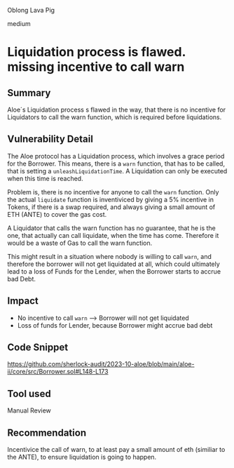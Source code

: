 Oblong Lava Pig

medium

# Liquidation process is flawed. missing incentive to call warn
## Summary

Aloe´s Liquidation process s flawed in the way, that there is no incentive for Liquidators to call the warn function, which is required before liquidations. 

## Vulnerability Detail

The Aloe protocol has a Liquidation process, which involves a grace period for the Borrower.
This means, there is a `warn` function, that has to be called, that is setting a `unleashLiquidationTime`. A Liquidation can only be executed when this time is reached.

Problem is, there is no incentive for anyone to call the `warn` function. Only the actual `liquidate` function is inventiviced by giving a 5% incentive in Tokens, if there is a swap required, and always giving a small amount of ETH (ANTE) to cover the gas cost.

A Liquidator that calls the warn function has no guarantee, that he is the one, that actually can call liquidate, when the time has come. Therefore it would be a waste of Gas to call the warn function.

This might result in a situation where nobody is willing to call `warn`, and therefore the borrower will not get liquidated at all, which could ultimately lead to a loss of Funds for the Lender, when the Borrower starts to accrue bad Debt. 

## Impact

- No incentive to call `warn` --> Borrower will not get liquidated
- Loss of funds for Lender, because Borrower might accrue bad debt


## Code Snippet

https://github.com/sherlock-audit/2023-10-aloe/blob/main/aloe-ii/core/src/Borrower.sol#L148-L173

## Tool used

Manual Review

## Recommendation

Incentivice the call of warn, to at least pay a small amount of eth (similiar to the ANTE), to ensure liquidation is going to happen.
